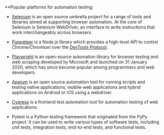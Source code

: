 **Popular platforms for automation testing:

- [Selenium](https://www.selenium.dev/) is an open source umbrella project for a range of tools and libraries aimed at supporting browser automation. At the core of Selenium is Selenium WebDriver, an interface to write instructions that work interchangeably across browsers.

  

- [Puppeteer](https://pptr.dev/) is a Node.js library which provides a high-level API to control Chrome/Chromium over the [DevTools Protocol](https://chromedevtools.github.io/devtools-protocol/).

  

- [Playwright](https://playwright.dev/) is an open-source automation library for browser testing and web scraping developed by Microsoft and launched on 31 January 2020, which has since become popular among programmers and web developers.

  

- [Appium](https://appium.io/docs/en/2.0/) is an open source automation tool for running scripts and testing native applications, mobile-web applications and hybrid applications on Android or iOS using a webdriver.

  

- [Cypress](https://www.cypress.io/) is a frontend test automation tool for automation testing of web applications.

- Pytest is a Python testing framework that originated from the PyPy project. It can be used to write various types of software tests, including unit tests, integration tests, end-to-end tests, and functional tests.